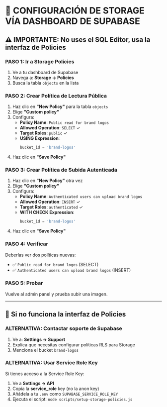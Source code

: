 # 🔧 CONFIGURACIÓN DE STORAGE VÍA DASHBOARD DE SUPABASE

## ⚠️ IMPORTANTE: No uses el SQL Editor, usa la interfaz de Policies

### PASO 1: Ir a Storage Policies
1. Ve a tu dashboard de Supabase
2. Navega a: **Storage → Policies**
3. Busca la tabla `objects` en la lista

### PASO 2: Crear Política de Lectura Pública
1. Haz clic en **"New Policy"** para la tabla `objects`
2. Elige **"Custom policy"**
3. Configura:
   - **Policy Name**: `Public read for brand logos`
   - **Allowed Operation**: `SELECT` ✓
   - **Target Roles**: `public` ✓
   - **USING Expression**: 
     ```sql
     bucket_id = 'brand-logos'
     ```
4. Haz clic en **"Save Policy"**

### PASO 3: Crear Política de Subida Autenticada
1. Haz clic en **"New Policy"** otra vez
2. Elige **"Custom policy"**
3. Configura:
   - **Policy Name**: `Authenticated users can upload brand logos`
   - **Allowed Operation**: `INSERT` ✓
   - **Target Roles**: `authenticated` ✓
   - **WITH CHECK Expression**:
     ```sql
     bucket_id = 'brand-logos'
     ```
4. Haz clic en **"Save Policy"**

### PASO 4: Verificar
Deberías ver dos políticas nuevas:
- ✅ `Public read for brand logos` (SELECT)
- ✅ `Authenticated users can upload brand logos` (INSERT)

### PASO 5: Probar
Vuelve al admin panel y prueba subir una imagen.

---

## 🚨 Si no funciona la interfaz de Policies

### ALTERNATIVA: Contactar soporte de Supabase
1. Ve a: **Settings → Support**
2. Explica que necesitas configurar políticas RLS para Storage
3. Menciona el bucket `brand-logos`

### ALTERNATIVA: Usar Service Role Key
Si tienes acceso a la Service Role Key:
1. Ve a **Settings → API**
2. Copia la **service_role** key (no la anon key)
3. Añádela a tu `.env` como `SUPABASE_SERVICE_ROLE_KEY`
4. Ejecuta el script: `node scripts/setup-storage-policies.js`